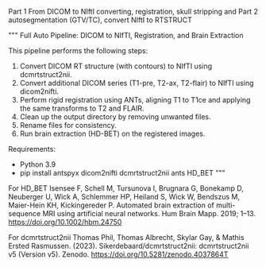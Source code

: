Part 1 From DICOM to NIftI converting, registration, skull stripping and 
Part 2 autosegmentation (GTV/TC), convert NIftI to RTSTRUCT

"""
Full Auto Pipeline: DICOM to NIfTI, Registration, and Brain Extraction

This pipeline performs the following steps:
1. Convert DICOM RT structure (with contours) to NIfTI using dcmrtstruct2nii.
2. Convert additional DICOM series (T1-pre, T2-ax, T2-flair) to NIfTI using dicom2nifti.
3. Perform rigid registration using ANTs, aligning T1 to T1ce and applying the same transforms to T2 and FLAIR.
4. Clean up the output directory by removing unwanted files.
5. Rename files for consistency.
6. Run brain extraction (HD-BET) on the registered images.

Requirements:
- Python 3.9
- pip install antspyx dicom2nifti dcmrtstruct2nii ants HD_BET
"""

For HD_BET
Isensee F, Schell M, Tursunova I, Brugnara G, Bonekamp D, Neuberger U, Wick A,
Schlemmer HP, Heiland S, Wick W, Bendszus M, Maier-Hein KH, Kickingereder P.
Automated brain extraction of multi-sequence MRI using artificial neural
networks. Hum Brain Mapp. 2019; 1–13. https://doi.org/10.1002/hbm.24750

For dcmrtstruct2nii
Thomas Phil, Thomas Albrecht, Skylar Gay, & Mathis Ersted Rasmussen. (2023). Sikerdebaard/dcmrtstruct2nii: dcmrtstruct2nii v5 (Version v5). Zenodo. https://doi.org/10.5281/zenodo.4037864T


